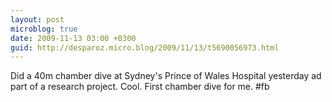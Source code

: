 ```yaml
---
layout: post
microblog: true
date: 2009-11-13 03:00 +0300
guid: http://desparoz.micro.blog/2009/11/13/t5690056973.html
---
```

Did a 40m chamber dive at Sydney's Prince of Wales Hospital yesterday ad part of a research project. Cool. First chamber dive for me. #fb
